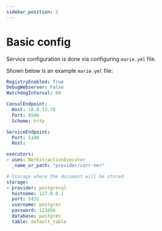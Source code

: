```yaml
---
sidebar_position: 1
---
```


# Basic config

Service configuration is done via configuring `marie.yml` file.


Shown below is an example `marie.yml` file:
```yaml
RegistryEnabled: True
DebugWebserver: False
WatchdogInterval: 60

ConsulEndpoint:
  Host: 10.0.13.70
  Port: 8500
  Scheme: http

ServiceEndpoint: 
  Port: 5100
  Host: 

executors:
- uses: NerExtractionExecutor
  _name_or_path: "provider/corr-ner"

# Storage where the document will be stored
storage:
- provider: postgresql
  hostname: 127.0.0.1
  port: 5432
  username: postgres
  password: 123456
  database: postgres
  table: default_table
```
